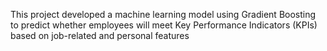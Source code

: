 This project developed a machine learning model using Gradient Boosting to predict whether employees will meet Key Performance Indicators (KPIs) based on job-related and personal features
